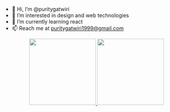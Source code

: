 - 👋 Hi, I’m @puritygatwiri
- 👀 I’m interested in design and web technologies
- 🌱 I’m currently learning react
- 📫 Reach me at puritygatwiri1999@gmail.com

<!---
puritygatwiri/puritygatwiri is a ✨ special ✨ repository because its `README.md` (this file) appears on your GitHub profile.
You can click the Preview link to take a look at your changes.
--->
<div align="center">
<a href="https://github.com/puritygatwiri">
<img height="180em" src="https://github-redme-stats.vercel.app/api?username=puritygatwiri&count_private=true&showicons=true&theme=nightowl&layout=compact"/>
</a>
<a href="https://github.com/puritygatwiri">
<img height="180em" src="https://github-redme-stats.vercel.app/api/top-langs?username=puritygatwiri&count_private=true&showicons=true&theme=nightowl&layout=compact"/>
</a
</div>

